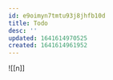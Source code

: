```yaml
---
id: e9oimyn7tmtu93j8jhfb10d
title: Todo
desc: ''
updated: 1641614970525
created: 1641614961952
---
```



![[n]]
